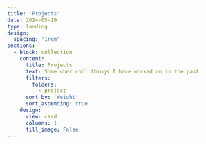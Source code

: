 ```yaml
---
title: 'Projects'
date: 2024-05-19
type: landing
design:
  spacing: '1rem'
sections:
  - block: collection
    content:
      title: Projects
      text: Some uber cool things I have worked on in the past
      filters:
        folders:
          - project
      sort_by: 'Weight'
      sort_ascending: true
    design:
      view: card
      columns: 1
      fill_image: False            
---
```

